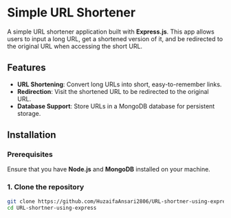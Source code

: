 # Simple URL Shortener

A simple URL shortener application built with **Express.js**. This app allows users to input a long URL, get a shortened version of it, and be redirected to the original URL when accessing the short URL.

## Features

- **URL Shortening**: Convert long URLs into short, easy-to-remember links.
- **Redirection**: Visit the shortened URL to be redirected to the original URL.
- **Database Support**: Store URLs in a MongoDB database for persistent storage.

## Installation

### Prerequisites

Ensure that you have **Node.js** and **MongoDB** installed on your machine.

### 1. Clone the repository

```bash
git clone https://github.com/HuzaifaAnsari2806/URL-shortner-using-express.git
cd URL-shortner-using-express




